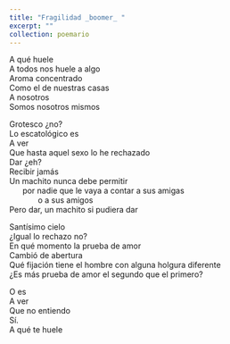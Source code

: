 ```yaml
---
title: "Fragilidad _boomer_ "
excerpt: ""
collection: poemario
---
```

<p>
A qué huele <br> 
A todos nos huele a algo <br>
Aroma concentrado  <br>
Como el de nuestras casas  <br>
A nosotros <br>
Somos nosotros mismos <br>
</p>
<p>
Grotesco ¿no? <br>
Lo escatológico es <br>
A ver  <br>
Que hasta aquel sexo lo he rechazado <br>
Dar ¿eh? <br>
Recibir jamás <br>
Un machito nunca debe permitir <br>
&nbsp;&nbsp;&nbsp; &nbsp;&nbsp;por nadie que le vaya a contar a sus amigas <br>
&nbsp;&nbsp;&nbsp; &nbsp;&nbsp; &nbsp;&nbsp;&nbsp; &nbsp;&nbsp;o a sus amigos<br>
Pero dar, un machito si pudiera dar <br>
</p>
<p>
Santísimo cielo <br>
¿Igual lo rechazo no? <br>
En qué momento la prueba de amor <br>
Cambió de abertura <br>
Qué fijación tiene el hombre con alguna holgura diferente  <br>
¿Es más prueba de amor el segundo que el primero? <br>
</p>
<p>
O es  <br>
A ver  <br>
Que no entiendo  <br>
Sí.  <br>
A qué te huele <br>
</p>
 
